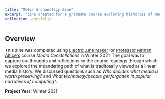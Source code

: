 ```yaml
---
title: "Media Archaeology Zine"
excerpt: "Zine created for a graduate course exploring histories of media and personal computing<br><br><img src='/images/FRONT.png'>"
collection: portfolio
---
```


## Overview
This zine was completed using [Electric Zine Maker](https://alienmelon.itch.io/electric-zine-maker) for [Professor Nathan Altice's](http://metopal.com/about/) course *Media Constellations* in Winter 2021. The goal was to capture our thoughts and reflections on the course readings through which we explored the meandering path of what is traditonally viewed as a linear media history. We discussed questions such as *Who decides what media is worth preserving?* and *What technology/people get forgotten in popular narratives of computing?*. 

**Project Year:** Winter 2021

<object data="{{ site.url }}{{ site.baseurl }}/files/zine.pdf" width="1000" height="1000" type="application/pdf"></object>
